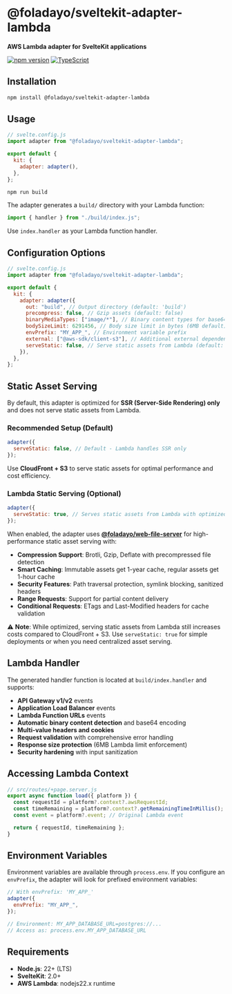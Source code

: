 # @foladayo/sveltekit-adapter-lambda

**AWS Lambda adapter for SvelteKit applications**

[![npm version](https://img.shields.io/npm/v/@foladayo/sveltekit-adapter-lambda)](https://www.npmjs.com/package/@foladayo/sveltekit-adapter-lambda)
[![TypeScript](https://img.shields.io/badge/TypeScript-Ready-blue)](https://www.typescriptlang.org/)

## Installation

```bash
npm install @foladayo/sveltekit-adapter-lambda
```

## Usage

```javascript
// svelte.config.js
import adapter from "@foladayo/sveltekit-adapter-lambda";

export default {
  kit: {
    adapter: adapter(),
  },
};
```

```bash
npm run build
```

The adapter generates a `build/` directory with your Lambda function:

```javascript
import { handler } from "./build/index.js";
```

Use `index.handler` as your Lambda function handler.

## Configuration Options

```javascript
// svelte.config.js
import adapter from "@foladayo/sveltekit-adapter-lambda";

export default {
  kit: {
    adapter: adapter({
      out: "build", // Output directory (default: 'build')
      precompress: false, // Gzip assets (default: false)
      binaryMediaTypes: ["image/*"], // Binary content types for base64 encoding
      bodySizeLimit: 6291456, // Body size limit in bytes (6MB default)
      envPrefix: "MY_APP_", // Environment variable prefix
      external: ["@aws-sdk/client-s3"], // Additional external dependencies
      serveStatic: false, // Serve static assets from Lambda (default: false)
    }),
  },
};
```

## Static Asset Serving

By default, this adapter is optimized for **SSR (Server-Side Rendering) only** and does not serve static assets from Lambda.

### Recommended Setup (Default)

```javascript
adapter({
  serveStatic: false, // Default - Lambda handles SSR only
});
```

Use **CloudFront + S3** to serve static assets for optimal performance and cost efficiency.

### Lambda Static Serving (Optional)

```javascript
adapter({
  serveStatic: true, // Serves static assets from Lambda with optimized caching
});
```

When enabled, the adapter uses **[@foladayo/web-file-server](https://www.npmjs.com/package/@foladayo/web-file-server)** for high-performance static asset serving with:

- **Compression Support**: Brotli, Gzip, Deflate with precompressed file detection
- **Smart Caching**: Immutable assets get 1-year cache, regular assets get 1-hour cache
- **Security Features**: Path traversal protection, symlink blocking, sanitized headers
- **Range Requests**: Support for partial content delivery
- **Conditional Requests**: ETags and Last-Modified headers for cache validation

⚠️ **Note**: While optimized, serving static assets from Lambda still increases costs compared to CloudFront + S3. Use `serveStatic: true` for simple deployments or when you need centralized asset serving.

## Lambda Handler

The generated handler function is located at `build/index.handler` and supports:

- **API Gateway v1/v2** events
- **Application Load Balancer** events
- **Lambda Function URLs** events
- **Automatic binary content detection** and base64 encoding
- **Multi-value headers and cookies**
- **Request validation** with comprehensive error handling
- **Response size protection** (6MB Lambda limit enforcement)
- **Security hardening** with input sanitization

## Accessing Lambda Context

```typescript
// src/routes/+page.server.js
export async function load({ platform }) {
  const requestId = platform?.context?.awsRequestId;
  const timeRemaining = platform?.context?.getRemainingTimeInMillis();
  const event = platform?.event; // Original Lambda event

  return { requestId, timeRemaining };
}
```

## Environment Variables

Environment variables are available through `process.env`. If you configure an `envPrefix`, the adapter will look for prefixed environment variables:

```javascript
// With envPrefix: 'MY_APP_'
adapter({
  envPrefix: "MY_APP_",
});

// Environment: MY_APP_DATABASE_URL=postgres://...
// Access as: process.env.MY_APP_DATABASE_URL
```

## Requirements

- **Node.js**: 22+ (LTS)
- **SvelteKit**: 2.0+
- **AWS Lambda**: nodejs22.x runtime
